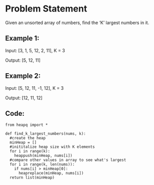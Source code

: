 # Problem Statement

Given an unsorted array of numbers, find the ‘K’ largest numbers in it.

## Example 1:

Input: [3, 1, 5, 12, 2, 11], K = 3

Output: [5, 12, 11]

## Example 2:

Input: [5, 12, 11, -1, 12], K = 3

Output: [12, 11, 12]

## Code:
```python3
from heapq import *

def find_k_largest_numbers(nums, k):
  #create the heap
  minHeap = []
  #inititalize heap size with K elements
  for i in range(k):
    heappush(minHeap, nums[i])
  #compare other values in array to see what's largest
  for i in range(k, len(nums)):
    if nums[i] > minHeap[0]:
      heapreplace(minHeap, nums[i])
  return list(minHeap)
```
